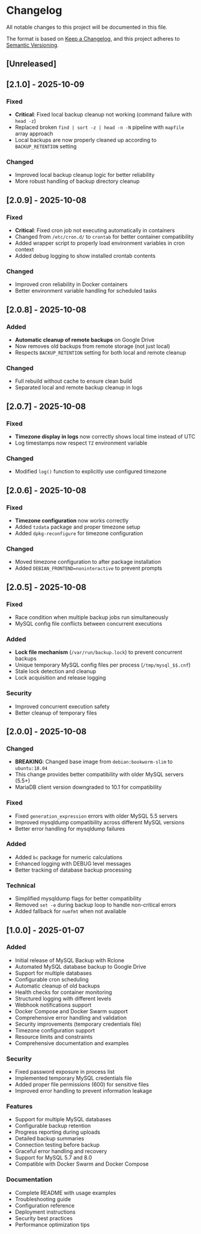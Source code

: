# Changelog

All notable changes to this project will be documented in this file.

The format is based on [Keep a Changelog](https://keepachangelog.com/en/1.0.0/),
and this project adheres to [Semantic Versioning](https://semver.org/spec/v2.0.0.html).

## [Unreleased]

## [2.1.0] - 2025-10-09

### Fixed
- **Critical**: Fixed local backup cleanup not working (command failure with `head -z`)
- Replaced broken `find | sort -z | head -n -N` pipeline with `mapfile` array approach
- Local backups are now properly cleaned up according to `BACKUP_RETENTION` setting

### Changed
- Improved local backup cleanup logic for better reliability
- More robust handling of backup directory cleanup

## [2.0.9] - 2025-10-08

### Fixed
- **Critical**: Fixed cron job not executing automatically in containers
- Changed from `/etc/cron.d/` to `crontab` for better container compatibility
- Added wrapper script to properly load environment variables in cron context
- Added debug logging to show installed crontab contents

### Changed
- Improved cron reliability in Docker containers
- Better environment variable handling for scheduled tasks

## [2.0.8] - 2025-10-08

### Added
- **Automatic cleanup of remote backups** on Google Drive
- Now removes old backups from remote storage (not just local)
- Respects `BACKUP_RETENTION` setting for both local and remote cleanup

### Changed
- Full rebuild without cache to ensure clean build
- Separated local and remote backup cleanup in logs

## [2.0.7] - 2025-10-08

### Fixed
- **Timezone display in logs** now correctly shows local time instead of UTC
- Log timestamps now respect `TZ` environment variable

### Changed
- Modified `log()` function to explicitly use configured timezone

## [2.0.6] - 2025-10-08

### Fixed
- **Timezone configuration** now works correctly
- Added `tzdata` package and proper timezone setup
- Added `dpkg-reconfigure` for timezone configuration

### Changed
- Moved timezone configuration to after package installation
- Added `DEBIAN_FRONTEND=noninteractive` to prevent prompts

## [2.0.5] - 2025-10-08

### Fixed
- Race condition when multiple backup jobs run simultaneously
- MySQL config file conflicts between concurrent executions

### Added
- **Lock file mechanism** (`/var/run/backup.lock`) to prevent concurrent backups
- Unique temporary MySQL config files per process (`/tmp/mysql_$$.cnf`)
- Stale lock detection and cleanup
- Lock acquisition and release logging

### Security
- Improved concurrent execution safety
- Better cleanup of temporary files

## [2.0.0] - 2025-10-08

### Changed
- **BREAKING**: Changed base image from `debian:bookworm-slim` to `ubuntu:18.04`
- This change provides better compatibility with older MySQL servers (5.5+)
- MariaDB client version downgraded to 10.1 for compatibility

### Fixed
- Fixed `generation_expression` errors with older MySQL 5.5 servers
- Improved mysqldump compatibility across different MySQL versions
- Better error handling for mysqldump failures

### Added
- Added `bc` package for numeric calculations
- Enhanced logging with DEBUG level messages
- Better tracking of database backup processing

### Technical
- Simplified mysqldump flags for better compatibility
- Removed `set -e` during backup loop to handle non-critical errors
- Added fallback for `numfmt` when not available

## [1.0.0] - 2025-01-07

### Added
- Initial release of MySQL Backup with Rclone
- Automated MySQL database backup to Google Drive
- Support for multiple databases
- Configurable cron scheduling
- Automatic cleanup of old backups
- Health checks for container monitoring
- Structured logging with different levels
- Webhook notifications support
- Docker Compose and Docker Swarm support
- Comprehensive error handling and validation
- Security improvements (temporary credentials file)
- Timezone configuration support
- Resource limits and constraints
- Comprehensive documentation and examples

### Security
- Fixed password exposure in process list
- Implemented temporary MySQL credentials file
- Added proper file permissions (600) for sensitive files
- Improved error handling to prevent information leakage

### Features
- Support for multiple MySQL databases
- Configurable backup retention
- Progress reporting during uploads
- Detailed backup summaries
- Connection testing before backup
- Graceful error handling and recovery
- Support for MySQL 5.7 and 8.0
- Compatible with Docker Swarm and Docker Compose

### Documentation
- Complete README with usage examples
- Troubleshooting guide
- Configuration reference
- Deployment instructions
- Security best practices
- Performance optimization tips
